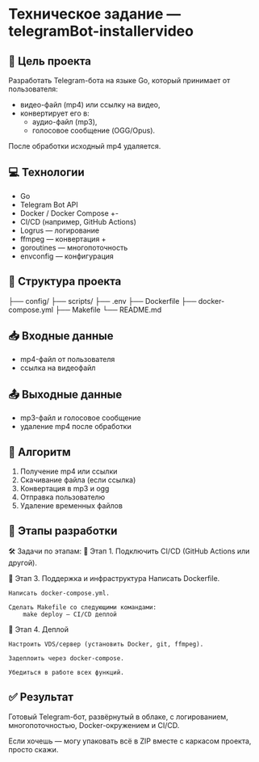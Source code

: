 # Техническое задание — telegramBot-installervideo

## 🎯 Цель проекта
Разработать Telegram-бота на языке Go, который принимает от пользователя:
- видео-файл (mp4) или ссылку на видео,
- конвертирует его в:
  - аудио-файл (mp3),
  - голосовое сообщение (OGG/Opus).

После обработки исходный mp4 удаляется.

## 💻 Технологии
- Go
- Telegram Bot API
- Docker / Docker Compose +-
- CI/CD (например, GitHub Actions)
- Logrus — логирование
- ffmpeg — конвертация            +
- goroutines — многопоточность
- envconfig — конфигурация

## 📂 Структура проекта

├── config/
├── scripts/
├── .env
├── Dockerfile
├── docker-compose.yml
├── Makefile
└── README.md


## 📥 Входные данные
- mp4-файл от пользователя
- ссылка на видеофайл

## 📤 Выходные данные
- mp3-файл и голосовое сообщение
- удаление mp4 после обработки

## 🔁 Алгоритм
1. Получение mp4 или ссылки
2. Скачивание файла (если ссылка)
3. Конвертация в mp3 и ogg
4. Отправка пользователю
5. Удаление временных файлов

## 📌 Этапы разработки
🛠 Задачи по этапам:
📌 Этап 1. 
    Подключить CI/CD (GitHub Actions или другой).

📌 Этап 3. Поддержка и инфраструктура
    Написать Dockerfile.

    Написать docker-compose.yml.

    Сделать Makefile со следующими командами:
        make deploy — CI/CD деплой

📌 Этап 4. Деплой

    Настроить VDS/сервер (установить Docker, git, ffmpeg).

    Задеплоить через docker-compose.

    Убедиться в работе всех функций.


## ✅ Результат
Готовый Telegram-бот, развёрнутый в облаке, с логированием, многопоточностью, Docker-окружением и CI/CD.

Если хочешь — могу упаковать всё в ZIP вместе с каркасом проекта, просто скажи. 